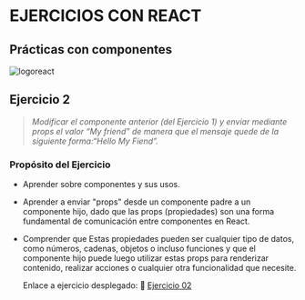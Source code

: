 # EJERCICIOS CON REACT

## Prácticas con componentes

![logoreact](https://www.patterns.dev/img/reactjs/react-logo@3x.svg)

## Ejercicio 2

> _Modificar el componente anterior (del Ejercicio 1) y enviar mediante props el valor “My friend” de manera que el mensaje quede de la siguiente forma:“Hello My Fiend”._

### Propósito del Ejercicio

- Aprender sobre componentes y sus usos.
- Aprender a enviar "props" desde un componente padre a un componente hijo, dado que las props (propiedades) son una forma fundamental de comunicación entre componentes en React.
- Comprender que Estas propiedades pueden ser cualquier tipo de datos, como números, cadenas, objetos o incluso funciones y que el componente hijo puede luego utilizar estas props para renderizar contenido, realizar acciones o cualquier otra funcionalidad que necesite.

  Enlace a ejercicio desplegado: 🔗
  [Ejercicio 02](https://.../)
